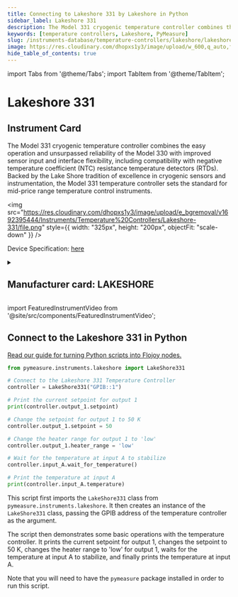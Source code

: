 ```yaml
---
title: Connecting to Lakeshore 331 by Lakeshore in Python
sidebar_label: Lakeshore 331
description: The Model 331 cryogenic temperature controller combines the easy operation and unsurpassed reliability of the Model 330 with improved sensor input and interface flexibility, including compatibility with negative temperature coefficient (NTC) resistance temperature detectors (RTDs). Backed by the Lake Shore tradition of excellence in cryogenic sensors and instrumentation, the Model 331 temperature controller sets the standard for mid-price range temperature control instruments.
keywords: [temperature controllers, Lakeshore, PyMeasure]
slug: /instruments-database/temperature-controllers/lakeshore/lakeshore-331
image: https://res.cloudinary.com/dhopxs1y3/image/upload/w_600,q_auto,f_auto/e_bgremoval/v1692395444/Instruments/Temperature%20Controllers/Lakeshore-331/file.jpg
hide_table_of_contents: true
---
```


import Tabs from '@theme/Tabs';
import TabItem from '@theme/TabItem';

# Lakeshore 331

## Instrument Card

<div className="flex">

<div>

The Model 331 cryogenic temperature controller combines the easy operation and unsurpassed reliability of the Model 330 with improved sensor input and interface flexibility, including compatibility with negative temperature coefficient (NTC) resistance temperature detectors (RTDs). Backed by the Lake Shore tradition of excellence in cryogenic sensors and instrumentation, the Model 331 temperature controller sets the standard for mid-price range temperature control instruments.

</div>

<img src="https://res.cloudinary.com/dhopxs1y3/image/upload/e_bgremoval/v1692395444/Instruments/Temperature%20Controllers/Lakeshore-331/file.png" style={{ width: "325px", height: "200px", objectFit: "scale-down" }} />

</div>

<div className="flex text-center">

<p>Device Specification: <a target="\_blank" href="https://www.lakeshore.com/docs/default-source/product-downloads/catalog/lstc_331_l.pdf?sfvrsn=5d8525f8_1">here</a></p>

</div>

<details style={{ marginTop: "15px"}}>
<summary><h2>Manufacturer card: LAKESHORE</h2></summary>

<img src="https://res.cloudinary.com/dhopxs1y3/image/upload/v1692813206/Instruments/Vendor%20Logos/Lakeshore_Cryotronics.png" style={{ width: "100%", height: "170px",objectFit: "scale-down" }} />

Supporting advanced scientific research, Lake Shore is a leading global innovator in measurement and control solutions.

<ul>
  <li>Headquarters: Westerville, Ohio, USA</li>
  <li>Yearly Revenue (millions, USD): 21.4</li>
  <li>Vendor Website: <a href="https://www.lakeshore.com/home">here</a></li>
</ul>
</details>

import FeaturedInstrumentVideo from '@site/src/components/FeaturedInstrumentVideo';

<FeaturedInstrumentVideo category='TEMPERATURE_CONTROLLERS' manufacturer='LAKESHORE'></FeaturedInstrumentVideo>


## Connect to the Lakeshore 331 in Python

[Read our guide for turning Python scripts into Flojoy nodes.](https://docs.flojoy.ai/custom-nodes/creating-custom-node/)
<Tabs>

<TabItem value="Flojoy" label="Flojoy" className="flojoy-instrument-tabs">

<NodeCardCollection category='TEMPERATURE_CONTROLLERS' manufacturer='LAKESHORE'></NodeCardCollection>

</TabItem>
<TabItem value="PyMeasure" label="PyMeasure">


```python
from pymeasure.instruments.lakeshore import LakeShore331

# Connect to the Lakeshore 331 Temperature Controller
controller = LakeShore331("GPIB::1")

# Print the current setpoint for output 1
print(controller.output_1.setpoint)

# Change the setpoint for output 1 to 50 K
controller.output_1.setpoint = 50

# Change the heater range for output 1 to 'low'
controller.output_1.heater_range = 'low'

# Wait for the temperature at input A to stabilize
controller.input_A.wait_for_temperature()

# Print the temperature at input A
print(controller.input_A.temperature)
```

This script first imports the `LakeShore331` class from `pymeasure.instruments.lakeshore`. It then creates an instance of the `LakeShore331` class, passing the GPIB address of the temperature controller as the argument.

The script then demonstrates some basic operations with the temperature controller. It prints the current setpoint for output 1, changes the setpoint to 50 K, changes the heater range to 'low' for output 1, waits for the temperature at input A to stabilize, and finally prints the temperature at input A.

Note that you will need to have the `pymeasure` package installed in order to run this script.

</TabItem>
</Tabs>